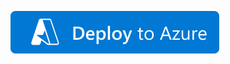 [![Deploy To Azure](https://raw.githubusercontent.com/Azure/azure-quickstart-templates/master/1-CONTRIBUTION-GUIDE/images/deploytoazure.svg?sanitize=true)](https%3A%2F%2Fraw.githubusercontent.com%2Fmiyavi0406%2Fazure-quickstart-templates%2Fmain%2F1-2_appgw_webapp%2Fazuredeploy.json)